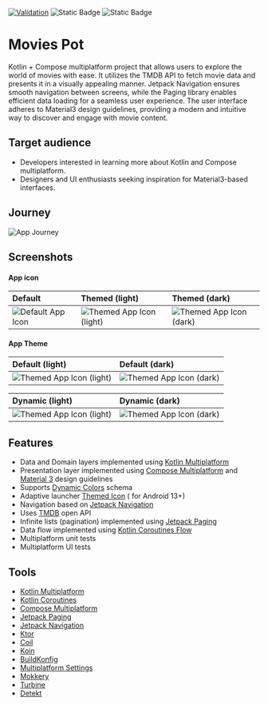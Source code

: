 [![Validation](https://github.com/vladimirlogachov/MoviesPot/actions/workflows/validation.yml/badge.svg?branch=master)](https://github.com/vladimirlogachov/MoviesPot/actions/workflows/validation.yml)
![Static Badge](https://img.shields.io/badge/android-3DDC84?label=target)
![Static Badge](https://img.shields.io/badge/iOS-A2AAAD?label=target)

# Movies Pot

Kotlin + Compose multiplatform project that allows users to explore the world of movies with
ease. It utilizes the TMDB API to fetch movie data and presents it in a visually appealing manner.
Jetpack Navigation ensures smooth navigation between screens, while the Paging library enables
efficient data loading for a seamless user experience. The user interface adheres to Material3
design guidelines, providing a modern and intuitive way to discover and engage with movie content.

## Target audience

- Developers interested in learning more about Kotlin and Compose multiplatform.
- Designers and UI enthusiasts seeking inspiration for Material3-based interfaces.

## Journey

![App Journey](/media/app_journey.gif)

## Screenshots

#### App icon

| Default                                          | Themed (light)                                                | Themed (dark)                                               |
|:-------------------------------------------------|:--------------------------------------------------------------|:------------------------------------------------------------|
| ![Default App Icon](/media/default_app_icon.png) | ![Themed App Icon (light)](/media/dynamic_app_icon_light.png) | ![Themed App Icon (dark)](/media/dynamic_app_icon_dark.png) |

#### App Theme

| Default (light)                                                | Default (dark)                                               |
|:---------------------------------------------------------------|:-------------------------------------------------------------|
| ![Themed App Icon (light)](/media/default_app_theme_light.png) | ![Themed App Icon (dark)](/media/default_app_theme_dark.png) |

| Dynamic (light)                                                | Dynamic (dark)                                               |
|:---------------------------------------------------------------|:-------------------------------------------------------------|
| ![Themed App Icon (light)](/media/dynamic_app_theme_light.png) | ![Themed App Icon (dark)](/media/dynamic_app_theme_dark.png) |

## Features

- Data and Domain layers implemented
  using [Kotlin Multiplatform](https://kotlinlang.org/docs/multiplatform.html)
- Presentation layer implemented
  using [Compose Multiplatform](https://www.jetbrains.com/lp/compose-multiplatform/)
  and [Material 3](https://m3.material.io/) design guidelines
- Supports [Dynamic Colors](https://m3.material.io/styles/color/dynamic-color/overview) schema
- Adaptive
  launcher [Themed Icon](https://developer.android.com/develop/ui/views/launch/icon_design_adaptive) (
  for Android 13+)
- Navigation based
  on [Jetpack Navigation](https://developer.android.com/jetpack/androidx/releases/navigation)
- Uses [TMDB](https://www.themoviedb.org) open API
- Infinite lists (pagination) implemented
  using [Jetpack Paging](https://developer.android.com/topic/libraries/architecture/paging/v3-overview)
- Data flow implemented
  using [Kotlin Coroutines Flow](https://kotlinlang.org/api/kotlinx.coroutines/kotlinx-coroutines-core/kotlinx.coroutines.flow/-flow/)
- Multiplatform unit tests
- Multiplatform UI tests

## Tools

- [Kotlin Multiplatform](https://kotlinlang.org/docs/multiplatform.html)
- [Kotlin Coroutines](https://github.com/Kotlin/kotlinx.coroutines)
- [Compose Multiplatform](https://www.jetbrains.com/lp/compose-multiplatform/)
- [Jetpack Paging](https://developer.android.com/topic/libraries/architecture/paging/v3-overview)
- [Jetpack Navigation](https://developer.android.com/jetpack/androidx/releases/navigation)
- [Ktor](https://ktor.io/)
- [Coil](https://coil-kt.github.io/coil/)
- [Koin](https://insert-koin.io/)
- [BuildKonfig](https://github.com/yshrsmz/BuildKonfig)
- [Multiplatform Settings](https://github.com/russhwolf/multiplatform-settings)
- [Mokkery](https://mokkery.dev/)
- [Turbine](https://github.com/google/turbine)
- [Detekt](https://detekt.dev/)
